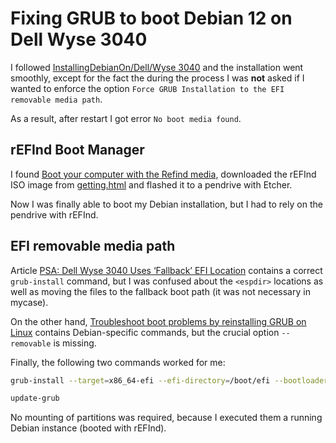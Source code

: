 # Fixing GRUB to boot Debian 12 on Dell Wyse 3040

I followed [InstallingDebianOn/Dell/Wyse 3040](https://wiki.debian.org/InstallingDebianOn/Dell/Wyse%203040)
and the installation went smoothly, except for the fact the during the process I was **not** asked if
I wanted to enforce the option `Force GRUB Installation to the EFI removable media path`.

As a result, after restart I got error `No boot media found`.

## rEFInd Boot Manager

I found [Boot your computer with the Refind media](https://wiki.debian.org/GrubEFIReinstall#Boot_your_computer_with_the_Refind_media),
downloaded the rEFInd ISO image from [getting.html](https://www.rodsbooks.com/refind/getting.html)
and flashed it to a pendrive with Etcher.

Now I was finally able to boot my Debian installation, but I had to rely on the pendrive with rEFInd.

## EFI removable media path

Article [PSA: Dell Wyse 3040 Uses ‘Fallback’ EFI Location](https://blog.roberthallam.org/2020/05/psa-dell-wyse-3040-uses-fallback-efi-location)
contains a correct `grub-install` command, but I was confused about the `<espdir>` locations as well
as moving the files to the fallback boot path (it was not necessary in mycase).

On the other hand, [Troubleshoot boot problems by reinstalling GRUB on Linux](https://www.fosslinux.com/115031/troubleshoot-boot-problems-by-reinstalling-grub-on-linux.htm)
contains Debian-specific commands, but the crucial option `--removable` is missing.

Finally, the following two commands worked for me:

```bash
grub-install --target=x86_64-efi --efi-directory=/boot/efi --bootloader-id=GR --removable

update-grub
```

No mounting of partitions was required, because I executed them a running Debian instance (booted with rEFInd).
